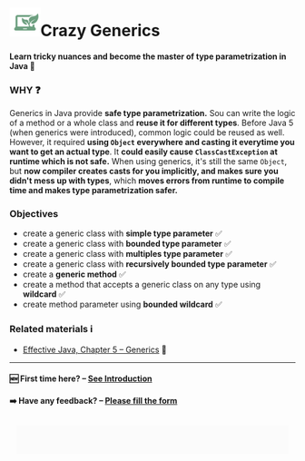 # <img src="https://raw.githubusercontent.com/bobocode-projects/resources/master/image/logo_transparent_background.png" height=50/>Crazy Generics
#### Learn tricky nuances and become the master of type parametrization in Java 💪

### WHY ❓
Generics in Java provide **safe type parametrization.** Sou can write the logic of a method or a whole class and 
**reuse it for different types**. Before Java 5 (when generics were introduced), common logic could be reused as well. 
However, it required **using `Object` everywhere and casting it everytime you want to get an actual type**.
It **could easily cause `ClassCastException` at runtime which is not safe.**  When using generics, it's still the same `Object`,
but **now compiler creates casts for you implicitly, and makes sure you didn't mess up with types**, which **moves errors from
runtime to compile time and makes type parametrization safer.**

### Objectives
* create a generic class with **simple type parameter** ✅
* create a generic class with **bounded type parameter** ✅
* create a generic class with **multiples type parameter** ✅
* create a generic class with **recursively bounded type parameter** ✅
* create a **generic method** ✅
* create a method that accepts a generic class on any type using **wildcard** ✅
* create method parameter using **bounded wildcard** ✅

### Related materials ℹ️
* [Effective Java, Chapter 5 – Generics](https://read.amazon.com/kp/embed?asin=B078H61SCH&preview=newtab&linkCode=kpe&ref_=cm_sw_r_kb_dp_SADNB2C41TWARGY4QGKZ) 📘


---
#### 🆕 First time here? – [See Introduction](https://github.com/bobocode-projects/java-fundamentals-course/tree/main/0-0-intro#introduction)
#### ➡️ Have any feedback? – [Please fill the form ](https://forms.gle/u6kHcecFuzxV232LA)

##
<div align="center"><img src="https://raw.githubusercontent.com/bobocode-projects/resources/master/animation/GitHub%20Star_3.gif" height=50/></div>